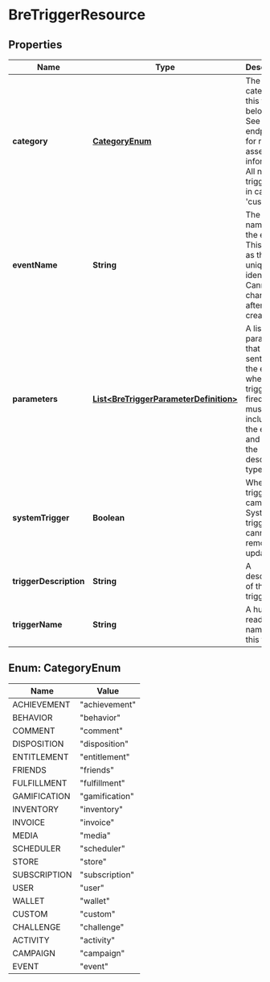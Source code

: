 
# BreTriggerResource

## Properties
Name | Type | Description | Notes
------------ | ------------- | ------------- | -------------
**category** | [**CategoryEnum**](#CategoryEnum) | The category this trigger belongs to. See endpoints for related asset information. All new triggers are in category &#39;custom&#39; |  [optional]
**eventName** | **String** | The unique name for the event. This serves as the unique identifier. Cannot be changed after creation | 
**parameters** | [**List&lt;BreTriggerParameterDefinition&gt;**](BreTriggerParameterDefinition.md) | A list af parameters that will be sent with the event when the trigger is fired. These must be included in the event and match the described types |  [optional]
**systemTrigger** | **Boolean** | Where this trigger came from. System triggers cannot be removed or updated |  [optional]
**triggerDescription** | **String** | A description of the trigger | 
**triggerName** | **String** | A human readable name for this trigger | 


<a name="CategoryEnum"></a>
## Enum: CategoryEnum
Name | Value
---- | -----
ACHIEVEMENT | &quot;achievement&quot;
BEHAVIOR | &quot;behavior&quot;
COMMENT | &quot;comment&quot;
DISPOSITION | &quot;disposition&quot;
ENTITLEMENT | &quot;entitlement&quot;
FRIENDS | &quot;friends&quot;
FULFILLMENT | &quot;fulfillment&quot;
GAMIFICATION | &quot;gamification&quot;
INVENTORY | &quot;inventory&quot;
INVOICE | &quot;invoice&quot;
MEDIA | &quot;media&quot;
SCHEDULER | &quot;scheduler&quot;
STORE | &quot;store&quot;
SUBSCRIPTION | &quot;subscription&quot;
USER | &quot;user&quot;
WALLET | &quot;wallet&quot;
CUSTOM | &quot;custom&quot;
CHALLENGE | &quot;challenge&quot;
ACTIVITY | &quot;activity&quot;
CAMPAIGN | &quot;campaign&quot;
EVENT | &quot;event&quot;



